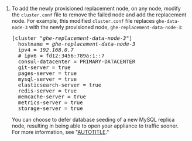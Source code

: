 1. To add the newly provisioned replacement node, on any node, modify the `cluster.conf` file to remove the failed node and add the replacement node. For example, this modified `cluster.conf` file replaces `ghe-data-node-3` with the newly provisioned node, `ghe-replacement-data-node-3`:

   <pre>
   [cluster "<em>ghe-replacement-data-node-3</em>"]
     hostname = <em>ghe-replacement-data-node-3</em>
     ipv4 = <em>192.168.0.7</em>
     # ipv6 = fd12:3456:789a:1::7
     consul-datacenter = PRIMARY-DATACENTER
     git-server = true
     pages-server = true
     mysql-server = true
     elasticsearch-server = true
     redis-server = true
     memcache-server = true
     metrics-server = true
     storage-server = true
   </pre>

   You can choose to defer database seeding of a new MySQL replica node, resulting in being able to open your appliance to traffic sooner. For more information, see "[AUTOTITLE](/admin/monitoring-managing-and-updating-your-instance/configuring-clustering/deferring-database-seeding)."
